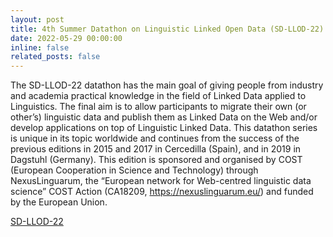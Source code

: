 ```yaml
---
layout: post
title: 4th Summer Datathon on Linguistic Linked Open Data (SD-LLOD-22)
date: 2022-05-29 00:00:00
inline: false
related_posts: false
---
```


The SD-LLOD-22 datathon has the main goal of giving people from industry and academia practical knowledge in the field of Linked Data applied to Linguistics. The final aim is to allow participants to migrate their own (or other’s) linguistic data and publish them as Linked Data on the Web and/or develop applications on top of Linguistic Linked Data. This datathon series is unique in its topic worldwide and continues from the success of the previous editions in 2015 and 2017 in Cercedilla (Spain), and in 2019 in Dagstuhl (Germany). This edition is sponsored and organised by COST (European Cooperation in Science and Technology) through NexusLinguarum, the “European network for Web-centred linguistic data science” COST Action (CA18209, https://nexuslinguarum.eu/) and funded by the European Union.


<a href="https://datathon2022.linkeddata.es/">SD-LLOD-22</a>